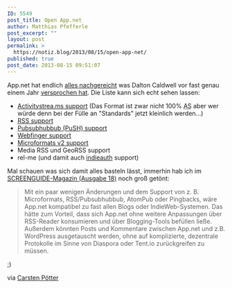 ```yaml
---
ID: 5549
post_title: Open App.net
author: Matthias Pfefferle
post_excerpt: ""
layout: post
permalink: >
  https://notiz.blog/2013/08/15/open-app-net/
published: true
post_date: 2013-08-15 09:51:07
---
```

App.net hat endlich <a href="http://blog.app.net/2013/08/07/response-to-brennan-novak-part-ii/">alles nachgereicht</a> was Dalton Caldwell vor fast genau einem Jahr <a href="http://daltoncaldwell.com/a-response-to-brennan-novak">versprochen hat</a>. Die Liste kann sich echt sehen lassen:

<ul>
<li><a href="https://gist.github.com/voidfiles/6169168">Activitystrea.ms support</a> (Das Format ist zwar nicht 100% <abbr title="ActivityStreams">AS</abbr> aber wer würde denn bei der Fülle an "Standards" jetzt kleinlich werden...)</li>
<li><a href="https://alpha-api.app.net/feed/rss/users/3/posts">RSS support</a></li>
<li><a href="https://pubsubhubbub.appspot.com/topic-details?hub.url=https%3A%2F%2Falpha-api.app.net%2Ffeed%2Frss%2Fusers%2F3%2Fposts">Pubsubhubbub (PuSH) support</a></li>
<li><a href="https://alpha.app.net/.well-known/webfinger?resource=acct:voidfiles@alpha.app.net">Webfinger support</a></li>
<li><a href="http://pin13.net/mf2/?url=https%3A%2F%2Falpha.app.net%2Fpfefferle">Microformats v2 support</a></li>
<li>Media RSS und GeoRSS support</li>
<li>rel-me (und damit auch <a href="https://github.com/indieweb/indieauth-spec">indieauth</a> support)</li>
</ul>

Mal schauen was sich damit alles basteln lässt, immerhin hab ich im <a href="http://screengui.de/magazin/magazin-archiv/detail/flat-ui.html">SCREENGUIDE-Magazin (Ausgabe 18)</a> noch groß getönt:

<blockquote>Mit ein paar wenigen Änderungen und dem Support von z. B. Microformats, RSS/Pubsubhubbub, AtomPub oder Pingbacks, wäre App.net kompatibel zu fast allen Blogs oder IndieWeb-Systemen. Das hätte zum Vorteil, dass sich App.net ohne weitere Anpassungen über RSS-Reader konsumieren und über Blogging-Tools befüllen ließe. Außerdem könnten Posts und Kommentare zwischen App.net und z.B. WordPress ausgetauscht werden, ohne auf komplizierte, dezentrale Protokolle im Sinne von Diaspora oder Tent.io zurückgreifen zu müssen.</blockquote>

;)

via <a href="https://web.archive.org/web/20140117130434/http://carstenpoetter.de/post/58307679406/app-net-offene-technologien">Carsten Pötter</a>